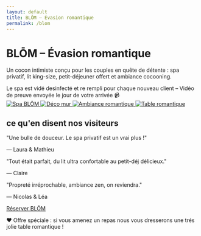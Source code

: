 ```yaml
---
layout: default
title: BLŌM – Évasion romantique
permalink: /blom
---
```


<div class="bg-black text-white min-h-screen text-center py-12 px-4">

  <h1 class="text-4xl font-bold mb-6">BLŌM – Évasion romantique</h1>
  <p class="text-lg max-w-xl mx-auto mb-8">
    Un cocon intimiste conçu pour les couples en quête de détente : spa privatif, lit king-size, petit-déjeuner offert et ambiance cocooning.
  </p>

  <!-- PHRASE ACCROCHE HYGIÈNE SPA -->
 <div class="bg-red-600 text-white font-semibold text-sm px-6 py-3 rounded-full mb-6 shadow-lg animate-pulse">
    Le spa est vidé  desinfecté et re rempli pour chaque nouveau client – Vidéo de preuve envoyée le jour de votre arrivée 📹
  </div>

  <!-- GALERIE IMAGES -->
  <div class="flex flex-wrap justify-center gap-4 mb-10">
    <a href="{{ site.baseurl }}/assets/images/Spa.jpg" data-lightbox="blom" data-title="Spa BLŌM">
      <img src="{{ site.baseurl }}/assets/images/Spa.jpg" alt="Spa BLŌM" class="h-56 rounded shadow" />
    </a>
    <a href="{{ site.baseurl }}/assets/images/femmemur.jpg" data-lightbox="blom" data-title="Déco salon BLŌM">
      <img src="{{ site.baseurl }}/assets/images/femmemur.jpg" alt="Déco mur" class="h-56 rounded shadow" />
    </a>
    <a href="{{ site.baseurl }}/assets/images/sceau.jpg" data-lightbox="blom" data-title="Ambiance romantique">
      <img src="{{ site.baseurl }}/assets/images/sceau.jpg" alt="Ambiance romantique" class="h-56 rounded shadow" />
    </a>
    <a href="{{ site.baseurl }}/assets/images/table.jpg" data-lightbox="blom" data-title="Table romantique">
      <img src="{{ site.baseurl }}/assets/images/table.jpg" alt="Table romantique" class="h-56 rounded shadow" />
    </a>
  </div>

  <!-- TÉMOIGNAGES -->
  <div class="my-16">
  <h2 class="text-2xl font-bold mb-6">ce qu'en disent nos visiteurs</h2>
  <div class="relative w-full max-w-2xl mx-auto overflow-hidden">
    <div id="testimonial-carousel" class="whitespace-nowrap transition-transform duration-700 ease-in-out">
      <div class="inline-block w-full px-4">
        <p class="text-lg italic mb-2">"Une bulle de douceur. Le spa privatif est un vrai plus !"</p>
        <p class="text-sm text-gray-300">— Laura & Mathieu</p>
      </div>
      <div class="inline-block w-full px-4">
        <p class="text-lg italic mb-2">"Tout était parfait, du lit ultra confortable au petit-déj délicieux."</p>
        <p class="text-sm text-gray-300">— Claire</p>
      </div>
      <div class="inline-block w-full px-4">
        <p class="text-lg italic mb-2">"Propreté irréprochable, ambiance zen, on reviendra."</p>
        <p class="text-sm text-gray-300">— Nicolas & Léa</p>
      </div>
    </div>
  </div>
</div>

<script>
  let index = 0;
  const carousel = document.getElementById('testimonial-carousel');
  const slideCount = carousel.children.length;

  setInterval(() => {
    index = (index + 1) % slideCount;
    carousel.style.transform = `translateX(-${index * 100}%)`;
  }, 5000); // Changement toutes les 7 secondes
</script>


  <!-- BOUTON RÉSERVATION -->
  <a href="https://www.airbnb.fr/rooms/87654321"
     class="bg-white text-black hover:bg-gray-200 font-semibold py-3 px-6 rounded-full transition mb-8 inline-block">
    Réserver BLŌM
  </a>

  <!-- BANDEAU SPÉCIAL -->
  <div class="bg-pink-600 text-white py-4 px-6 rounded-lg shadow-lg max-w-xl mx-auto mt-8">
    ❤️ Offre spéciale : si vous amenez un repas nous vous dresserons une trés jolie table romantique !
  </div>

</div>
